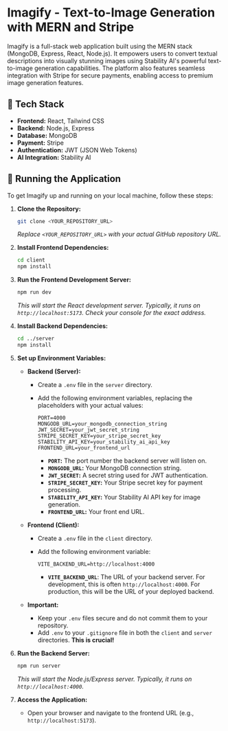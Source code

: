 # Imagify - Text-to-Image Generation with MERN and Stripe

Imagify is a full-stack web application built using the MERN stack (MongoDB, Express, React, Node.js). It empowers users to convert textual descriptions into visually stunning images using Stability AI's powerful text-to-image generation capabilities. The platform also features seamless integration with Stripe for secure payments, enabling access to premium image generation features.

## 🔧 Tech Stack

* **Frontend:** React, Tailwind CSS
* **Backend:** Node.js, Express
* **Database:** MongoDB
* **Payment:** Stripe
* **Authentication:** JWT (JSON Web Tokens)
* **AI Integration:** Stability AI

## 🚀 Running the Application

To get Imagify up and running on your local machine, follow these steps:

1.  **Clone the Repository:**

    ```bash
    git clone <YOUR_REPOSITORY_URL>
    ```

    *Replace `<YOUR_REPOSITORY_URL>` with your actual GitHub repository URL.*

2.  **Install Frontend Dependencies:**

    ```bash
    cd client
    npm install
    ```

3.  **Run the Frontend Development Server:**

    ```bash
    npm run dev
    ```

    *This will start the React development server. Typically, it runs on `http://localhost:5173`. Check your console for the exact address.*

4.  **Install Backend Dependencies:**

    ```bash
    cd ../server
    npm install
    ```

5.  **Set up Environment Variables:**

    * **Backend (Server):**
        * Create a `.env` file in the `server` directory.
        * Add the following environment variables, replacing the placeholders with your actual values:

            ```
            PORT=4000
            MONGODB_URL=your_mongodb_connection_string
            JWT_SECRET=your_jwt_secret_string
            STRIPE_SECRET_KEY=your_stripe_secret_key
            STABILITY_API_KEY=your_stability_ai_api_key
            FRONTEND_URL=your_frontend_url
            ```

            * **`PORT`:** The port number the backend server will listen on.
            * **`MONGODB_URL`:** Your MongoDB connection string.
            * **`JWT_SECRET`:** A secret string used for JWT authentication.
            * **`STRIPE_SECRET_KEY`:** Your Stripe secret key for payment processing.
            * **`STABILITY_API_KEY`:** Your Stability AI API key for image generation.
            * **`FRONTEND_URL`:** Your front end URL.

    * **Frontend (Client):**
        * Create a `.env` file in the `client` directory.
        * Add the following environment variable:

            ```
            VITE_BACKEND_URL=http://localhost:4000
            ```

            * **`VITE_BACKEND_URL`**: The URL of your backend server. For development, this is often `http://localhost:4000`. For production, this will be the URL of your deployed backend.

    * **Important:**
        * Keep your `.env` files secure and do not commit them to your repository.
        * Add `.env` to your `.gitignore` file in both the `client` and `server` directories. **This is crucial!**

6.  **Run the Backend Server:**

    ```bash
    npm run server
    ```

    *This will start the Node.js/Express server. Typically, it runs on `http://localhost:4000`.*

7.  **Access the Application:**

    * Open your browser and navigate to the frontend URL (e.g., `http://localhost:5173`).
